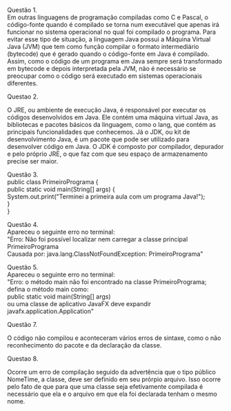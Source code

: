 Questão 1. <br>
Em outras linguagens de programação compiladas como C e Pascal, o código-fonte quando é compilado se torna num executável que apenas irá funcionar no sistema operacional no qual foi compilado o programa. Para evitar esse tipo de situação, a linguagem Java possui a Máquina Virtual Java (JVM) que tem como função compilar o formato intermediário (bytecode) que é gerado quando o código-fonte em Java é compilado. Assim, como o código de um programa em Java sempre será transformado em bytecode e depois interpretada pela JVM, não é necessário se preocupar como o código será executado em sistemas operacionais diferentes.

Questao 2.

O JRE, ou ambiente de execução Java, é responsável por executar os códigos desenvolvidos em Java. Ele contém uma máquina virtual Java, as bibliotecas e pacotes básicos da linguagem, como o lang, que contém as principais funcionalidades que conhecemos. Já o JDK, ou kit de desenvolvimento Java, é um pacote que pode ser utilizado para desenvolver código em Java. O JDK é composto por compilador, depurador e pelo próprio JRE, o que faz com que seu espaço de armazenamento precise ser maior.

Questão 3. <br>
public class PrimeiroPrograma { <br>
public static void main(String[] args) { <br>
System.out.print("Terminei a primeira aula com um programa Java!"); <br>
} <br>
} <br>

Questão 4. <br>
Apareceu o seguinte erro no terminal: <br>
"Erro: Não foi possível localizar nem carregar a classe principal PrimeiroPrograma <br>
Causada por: java.lang.ClassNotFoundException: PrimeiroPrograma"

Questão 5. <br>
Apareceu o seguinte erro no terminal: <br>
"Erro: o método main não foi encontrado na classe PrimeiroPrograma; defina o método main como: <br>
public static void main(String[] args) <br>
ou uma classe de aplicativo JavaFX deve expandir javafx.application.Application"

Questão 7.

O código não compilou e aconteceram vários erros de sintaxe, como o não reconhecimento do pacote e da declaração da classe.

Questao 8.

Ocorre um erro de compilação seguido da advertência que o tipo público NomeTime, a classe, deve ser definido em seu prórpio arquivo. Isso ocorre pelo fato de que para que uma classe seja efetivamente compilada é necessário que ela e o arquivo em que ela foi declarada tenham o mesmo nome.
